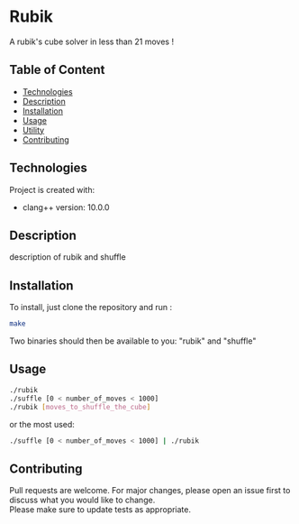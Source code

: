 # Rubik
A rubik's cube solver in less than 21 moves !

## Table of Content

* [Technologies](#technologies)
* [Description](#description)
* [Installation](#installation)
* [Usage](#usage)
* [Utility](#utility)
* [Contributing](#contributing)

## Technologies

Project is created with:
* clang++ version: 10.0.0

## Description

description of rubik and shuffle

## Installation

To install, just clone the repository and run :
```sh
make
```
Two binaries should then be available to you: "rubik" and "shuffle"

## Usage

```sh
./rubik
./suffle [0 < number_of_moves < 1000]
./rubik [moves_to_shuffle_the_cube]
```
or the most used:
```sh
./suffle [0 < number_of_moves < 1000] | ./rubik
```

## Contributing

Pull requests are welcome. For major changes, please open an issue first to discuss what you would like to change.\
Please make sure to update tests as appropriate.